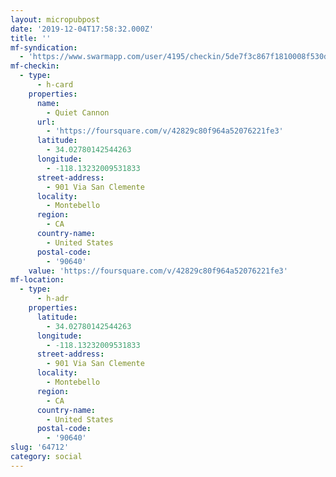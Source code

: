 ```yaml
---
layout: micropubpost
date: '2019-12-04T17:58:32.000Z'
title: ''
mf-syndication:
  - 'https://www.swarmapp.com/user/4195/checkin/5de7f3c867f1810008f530d4'
mf-checkin:
  - type:
      - h-card
    properties:
      name:
        - Quiet Cannon
      url:
        - 'https://foursquare.com/v/42829c80f964a52076221fe3'
      latitude:
        - 34.02780142544263
      longitude:
        - -118.13232009531833
      street-address:
        - 901 Via San Clemente
      locality:
        - Montebello
      region:
        - CA
      country-name:
        - United States
      postal-code:
        - '90640'
    value: 'https://foursquare.com/v/42829c80f964a52076221fe3'
mf-location:
  - type:
      - h-adr
    properties:
      latitude:
        - 34.02780142544263
      longitude:
        - -118.13232009531833
      street-address:
        - 901 Via San Clemente
      locality:
        - Montebello
      region:
        - CA
      country-name:
        - United States
      postal-code:
        - '90640'
slug: '64712'
category: social
---
```


